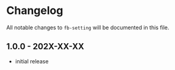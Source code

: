 # Changelog

All notable changes to `fb-setting` will be documented in this file.

## 1.0.0 - 202X-XX-XX

- initial release
